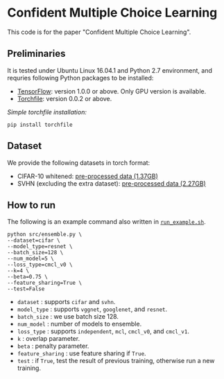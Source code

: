 # Confident Multiple Choice Learning

This code is for the paper "Confident Multiple Choice Learning".

## Preliminaries

It is tested under Ubuntu Linux 16.04.1 and Python 2.7 environment, and requries following Python packages to be installed:

* [TensorFlow](https://github.com/tensorflow/tensorflow): version 1.0.0 or above. Only GPU version is available.
* [Torchfile](https://github.com/bshillingford/python-torchfile): version 0.0.2 or above.

*Simple torchfile installation:*

    pip install torchfile

## Dataset 

We provide the following datasets in torch format:

* CIFAR-10 whitened: [pre-processed data (1.37GB)](https://www.dropbox.com/s/l5wuml42r7opo4h/cifar10_whitened.t7?dl=0)
* SVHN (excluding the extra dataset): [pre-processed data (2.27GB)](https://www.dropbox.com/s/jibp9hiv5gj47v3/svhn_preprocessed.t7?dl=0)

## How to run

The following is an example command also written in [`run_example.sh`](run_example.sh).

    python src/ensemble.py \
    --dataset=cifar \
    --model_type=resnet \
    --batch_size=128 \
    --num_model=5 \
    --loss_type=cmcl_v0 \
    --k=4 \
    --beta=0.75 \
    --feature_sharing=True \
    --test=False

* `dataset`         : supports `cifar` and `svhn`.
* `model_type`      : supports `vggnet`, `googlenet`, and `resnet`.
* `batch_size`      : we use batch size 128.
* `num_model`       : number of models to ensemble.
* `loss_type`       : supports `independent`, `mcl`, `cmcl_v0`, and `cmcl_v1`.
* `k`               : overlap parameter.
* `beta`            : penalty parameter.
* `feature_sharing` : use feature sharing if `True`.
* `test`            : if `True`, test the result of previous training, otherwise run a new training.
